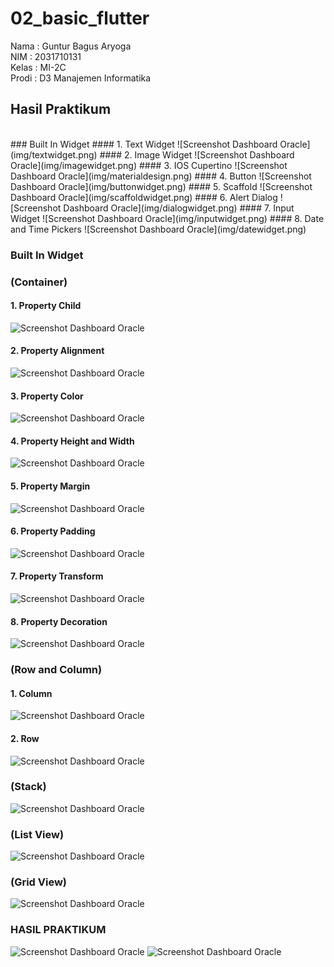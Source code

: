 # 02_basic_flutter

Nama : Guntur Bagus Aryoga <br>
NIM : 2031710131 <br>
Kelas : MI-2C <br>
Prodi : D3 Manajemen Informatika <br>

## Hasil Praktikum 
<br>
### Built In Widget
#### 1. Text Widget
![Screenshot Dashboard Oracle](img/textwidget.png)
#### 2. Image Widget
![Screenshot Dashboard Oracle](img/imagewidget.png)
#### 3. IOS Cupertino
![Screenshot Dashboard Oracle](img/materialdesign.png)
#### 4. Button
![Screenshot Dashboard Oracle](img/buttonwidget.png)
#### 5. Scaffold
![Screenshot Dashboard Oracle](img/scaffoldwidget.png)
#### 6. Alert Dialog
![Screenshot Dashboard Oracle](img/dialogwidget.png)
#### 7. Input Widget
![Screenshot Dashboard Oracle](img/inputwidget.png)
#### 8. Date and Time Pickers
![Screenshot Dashboard Oracle](img/datewidget.png)

### Built In Widget
### (Container)
#### 1. Property Child
![Screenshot Dashboard Oracle](img/propertychild.png)
#### 2. Property Alignment
![Screenshot Dashboard Oracle](img/propertyalignment.png)
#### 3. Property Color
![Screenshot Dashboard Oracle](img/propertycolor.png)
#### 4. Property Height and Width
![Screenshot Dashboard Oracle](img/propertyheightwidth.png)
#### 5. Property Margin
![Screenshot Dashboard Oracle](img/propertymargin.png)
#### 6. Property Padding
![Screenshot Dashboard Oracle](img/propertypadding.png)
#### 7. Property Transform
![Screenshot Dashboard Oracle](img/propertytransform.png)
#### 8. Property Decoration
![Screenshot Dashboard Oracle](img/propertydecoration.png)

### (Row and Column)
#### 1. Column
![Screenshot Dashboard Oracle](img/columnwidget.png)
#### 2. Row
![Screenshot Dashboard Oracle](img/row.png)

### (Stack)
![Screenshot Dashboard Oracle](img/stack.png)

### (List View)
![Screenshot Dashboard Oracle](img/listview.png)

### (Grid View)
![Screenshot Dashboard Oracle](img/gridview.png)


### HASIL PRAKTIKUM
![Screenshot Dashboard Oracle](img/Screenshotprak1.png)
![Screenshot Dashboard Oracle](img/Screenshotprak2.png)
